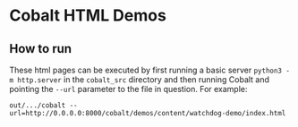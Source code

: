 # Cobalt HTML Demos

## How to run

These html pages can be executed by first running a basic server
`python3 -m http.server` in the `cobalt_src` directory and then running
Cobalt and pointing the `--url` parameter to the file in question. For example:

`out/.../cobalt --url=http://0.0.0.0:8000/cobalt/demos/content/watchdog-demo/index.html`
